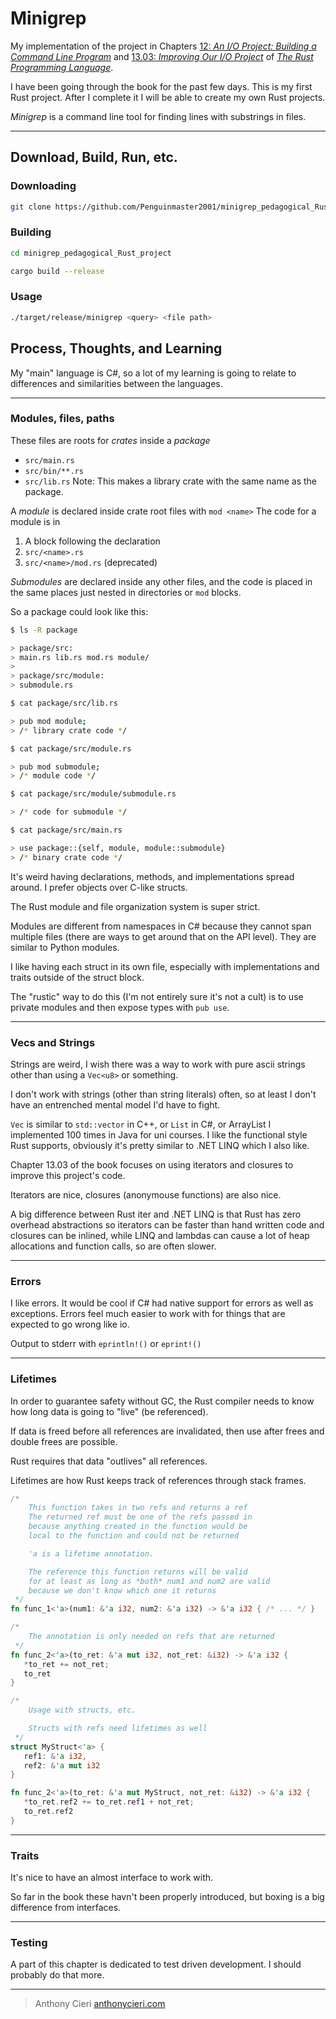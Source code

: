 
# Minigrep

My implementation of the project in Chapters [12: *An I/O Project: Building a Command Line Program*](https://doc.rust-lang.org/stable/book/ch12-00-an-io-project.html) and [13.03: *Improving Our I/O Project*](https://doc.rust-lang.org/stable/book/ch13-03-improving-our-io-project.html) of [*The Rust Programming Language*](https://doc.rust-lang.org/stable/book/).

I have been going through the book for the past few days. This is my first Rust project. After I complete it I will be able to create my own Rust projects.

*Minigrep* is a command line tool for finding lines with substrings in files.

***

## Download, Build, Run, etc.

### Downloading

```bash
git clone https://github.com/Penguinmaster2001/minigrep_pedagogical_Rust_project.git
```

### Building

```bash
cd minigrep_pedagogical_Rust_project

cargo build --release
```

### Usage

```bash
./target/release/minigrep <query> <file path>
```

## Process, Thoughts, and Learning

My "main" language is C#, so a lot of my learning is going to relate to differences and similarities between the languages.

***

### Modules, files, paths

These files are roots for *crates* inside a *package*
- `src/main.rs`
- `src/bin/**.rs`
- `src/lib.rs` Note: This makes a library crate with the same name as the package.

A *module* is declared inside crate root files with `mod <name>`
The code for a module is in
1. A block following the declaration
2. `src/<name>.rs`
3. `src/<name>/mod.rs` (deprecated)

*Submodules* are declared inside any other files, and the code is placed in the same places just nested in directories or `mod` blocks.

So a package could look like this:

```bash
$ ls -R package

> package/src:
> main.rs lib.rs mod.rs module/
>
> package/src/module:
> submodule.rs

$ cat package/src/lib.rs

> pub mod module;
> /* library crate code */

$ cat package/src/module.rs

> pub mod submodule;
> /* module code */

$ cat package/src/module/submodule.rs

> /* code for submodule */

$ cat package/src/main.rs

> use package::{self, module, module::submodule}
> /* binary crate code */
```

It's weird having declarations, methods, and implementations spread around. I prefer objects over C-like structs.

The Rust module and file organization system is super strict.

Modules are different from namespaces in C# because they cannot span multiple files (there are ways to get around that on the API level).
They are similar to Python modules.

I like having each struct in its own file, especially with implementations and traits outside of the struct block.

The "rustic" way to do this (I'm not entirely sure it's not a cult) is to use private modules and then expose types with `pub use`.

***

### Vecs and Strings

Strings are weird, I wish there was a way to work with pure ascii strings other than using a `Vec<u8>` or something.

I don't work with strings (other than string literals) often, so at least I don't have an entrenched mental model I'd have to fight.

`Vec` is similar to `std::vector` in C++, or `List` in C#, or ArrayList I implemented 100 times in Java for uni courses.
I like the functional style Rust supports, obviously it's pretty similar to .NET LINQ which I also like.

Chapter 13.03 of the book focuses on using iterators and closures to improve this project's code.

Iterators are nice, closures (anonymouse functions) are also nice.

A big difference between Rust iter and .NET LINQ is that Rust has zero overhead abstractions so iterators can be faster than hand written code and closures can be inlined, while LINQ and lambdas can cause a lot of heap allocations and function calls, so are often slower.

***

### Errors

I like errors. It would be cool if C# had native support for errors as well as exceptions. Errors feel much easier to work with for things that are expected to go wrong like io.

Output to stderr with `eprintln!()` or `eprint!()`

***

### Lifetimes

In order to guarantee safety without GC, the Rust compiler needs to know how long data is going to "live" (be referenced).

If data is freed before all references are invalidated, then use after frees and double frees are possible.

Rust requires that data "outlives" all references.

Lifetimes are how Rust keeps track of references through stack frames.

```rust
/*
    This function takes in two refs and returns a ref
    The returned ref must be one of the refs passed in
    because anything created in the function would be
    local to the function and could not be returned

    'a is a lifetime annotation.

    The reference this function returns will be valid
    for at least as long as *both* num1 and num2 are valid
    because we don't know which one it returns
 */
fn func_1<'a>(num1: &'a i32, num2: &'a i32) -> &'a i32 { /* ... */ }

/*
    The annotation is only needed on refs that are returned
 */
fn func_2<'a>(to_ret: &'a mut i32, not_ret: &i32) -> &'a i32 {
   *to_ret += not_ret;
   to_ret
}

/*
    Usage with structs, etc.

    Structs with refs need lifetimes as well
 */
struct MyStruct<'a> {
   ref1: &'a i32,
   ref2: &'a mut i32
}

fn func_2<'a>(to_ret: &'a mut MyStruct, not_ret: &i32) -> &'a i32 {
   *to_ret.ref2 += to_ret.ref1 + not_ret;
   to_ret.ref2
}
```

***

### Traits

It's nice to have an almost interface to work with.

So far in the book these havn't been properly introduced, but boxing is a big difference from interfaces.

***

### Testing

A part of this chapter is dedicated to test driven development. I should probably do that more.

***

> Anthony Cieri [anthonycieri.com](https://anthonycieri.com)
